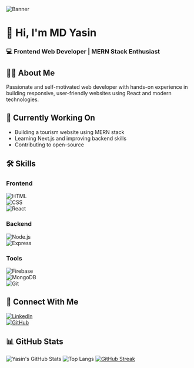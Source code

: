 <!-- Banner Image -->
![Banner](https://your-image-link.com/banner.png)

# 👋 Hi, I'm MD Yasin
### 💻 Frontend Web Developer | MERN Stack Enthusiast

## 🧑‍💼 About Me
Passionate and self-motivated web developer with hands-on experience in building responsive, user-friendly websites using React and modern technologies.

## 🚀 Currently Working On
- Building a tourism website using MERN stack
- Learning Next.js and improving backend skills
- Contributing to open-source

## 🛠️ Skills
### Frontend  
![HTML](https://img.shields.io/badge/-HTML5-E34F26?logo=html5&logoColor=white)              
![CSS](https://img.shields.io/badge/-CSS3-1572B6?logo=css3&logoColor=white)  
![React](https://img.shields.io/badge/-React-61DAFB?logo=react&logoColor=black)

### Backend  
![Node.js](https://img.shields.io/badge/-Node.js-339933?logo=node.js&logoColor=white)  
![Express](https://img.shields.io/badge/-Express.js-000000?logo=express&logoColor=white)



### Tools  
![Firebase](https://img.shields.io/badge/-Firebase-FFCA28?logo=firebase&logoColor=black)  
![MongoDB](https://img.shields.io/badge/-MongoDB-47A248?logo=mongodb&logoColor=white)  
![Git](https://img.shields.io/badge/-Git-F05032?logo=git&logoColor=white)

## 🔗 Connect With Me
[![LinkedIn](https://img.shields.io/badge/-LinkedIn-0077B5?logo=linkedin&logoColor=white)](https://linkedin.com/in/mdyasin)  
[![GitHub](https://img.shields.io/badge/-GitHub-181717?logo=github&logoColor=white)](https://github.com/mdyasin48902)

## 📊 GitHub Stats
![Yasin's GitHub Stats](https://github-readme-stats.vercel.app/api?username=mdyasin48902&show_icons=true&theme=radical)
![Top Langs](https://github-readme-stats.vercel.app/api/top-langs/?username=mdyasin48902&layout=compact)
[![GitHub Streak](https://streak-stats.demolab.com?user=mdyasin48902&theme=radical)](https://git.io/streak-stats)

